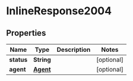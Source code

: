 
# InlineResponse2004

## Properties
Name | Type | Description | Notes
------------ | ------------- | ------------- | -------------
**status** | **String** |  |  [optional]
**agent** | [**Agent**](Agent.md) |  |  [optional]



